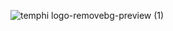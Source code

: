 ![temphi logo-removebg-preview (1)](https://github.com/yavuuzsameet/TEMPHI/assets/73655554/fa8272b4-e81b-45cd-82bd-644e85033710)

